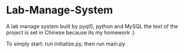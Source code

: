 # Lab-Manage-System
A lab manage system built by pyqt5, python and MySQL
the text of the project is set in Chinese because its my homework :)

To simply start:
run initialize.py, then run main.py
